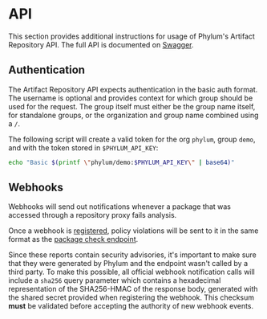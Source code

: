 # API

This section provides additional instructions for usage of Phylum's Artifact
Repository API. The full API is documented on [Swagger].

[Swagger]: https://swagger.phylum.io/?urls.primaryName=Artifact+Repository+API

## Authentication

The Artifact Repository API expects authentication in the basic auth format. The
username is optional and provides context for which group should be used for the
request. The group itself must either be the group name itself, for standalone
groups, or the organization and group name combined using a `/`.

The following script will create a valid token for the org `phylum`, group
`demo`, and with the token stored in `$PHYLUM_API_KEY`:

```sh
echo "Basic $(printf \"phylum/demo:$PHYLUM_API_KEY\" | base64)"
```

## Webhooks

Webhooks will send out notifications whenever a package that was accessed
through a repository proxy fails analysis.

Once a webhook is [registered][register webhook endpoint], policy violations
will be sent to it in the same format as the [package check endpoint].

Since these reports contain security advisories, it's important to make sure
that they were generated by Phylum and the endpoint wasn't called by a third
party. To make this possible, all official webhook notification calls will
include a `sha256` query parameter which contains a hexadecimal representation
of the SHA256-HMAC of the response body, generated with the shared secret
provided when registering the webhook. This checksum **must** be validated
before accepting the authority of new webhook events.

[register webhook endpoint]: https://swagger.phylum.io/?urls.primaryName=Artifact+Repository+API#/default/add_webhook
[package check endpoint]: https://swagger.phylum.io/?urls.primaryName=API#/Organizations/organizations_group_packages_check

